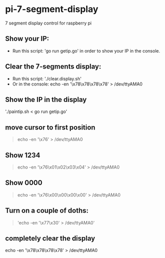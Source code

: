 # pi-7-segment-display
7 segment display control for raspberry pi

## Show your IP:
- Run this script: 'go run getip.go' in order to show your IP in the console.

## Clear the 7-segments display:
- Run this script: './clear.display.sh'
- Or in the console: echo -en '\x78\x78\x78\x78' > /dev/ttyAMA0 

## Show the IP in the display
'./paintip.sh < go run getip.go'

## move cursor to first position
> echo -en '\x76' > /dev/ttyAMA0

## Show 1234
> echo -en '\x76\x01\x02\x03\x04' > /dev/ttyAMA0

## Show 0000
> echo -en '\x76\x00\x00\x00\x00' > /dev/ttyAMA0

## Turn on a couple of doths:
> 'echo -en '\x77\x30' > /dev/ttyAMA0'

## completely clear the display
echo -en '\x78\x78\x78\x78\' > /dev/ttyAMA0
